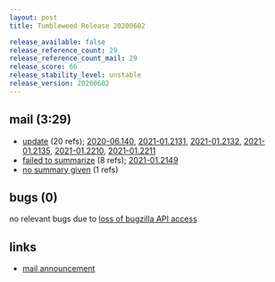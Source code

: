 ```yaml
---
layout: post
title: Tumbleweed Release 20200602

release_available: false
release_reference_count: 29
release_reference_count_mail: 29
release_score: 66
release_stability_level: unstable
release_version: 20200602
---
```


## mail (3:29)

- [update](https://lists.opensuse.org/opensuse-factory/2020-06/msg00061.html) (20 refs); [2020-06.140](https://lists.opensuse.org/opensuse-factory/2020-06/msg00140.html), [2021-01.2131](https://github.com/boombatower/tumbleweed-review/issues/10), [2021-01.2132](https://github.com/boombatower/tumbleweed-review/issues/10), [2021-01.2135](https://github.com/boombatower/tumbleweed-review/issues/10), [2021-01.2210](https://github.com/boombatower/tumbleweed-review/issues/10), [2021-01.2211](https://github.com/boombatower/tumbleweed-review/issues/10)
- [failed to summarize](https://lists.opensuse.org/opensuse-factory/2020-06/msg00079.html) (8 refs); [2021-01.2149](https://github.com/boombatower/tumbleweed-review/issues/10)
- [no summary given](https://github.com/boombatower/tumbleweed-review/issues/10) (1 refs)

## bugs (0)

<!--more-->

no relevant bugs due to [loss of bugzilla API access](https://bugzilla.opensuse.org/show_bug.cgi?id=1157722)



## links

- [mail announcement](https://github.com/boombatower/tumbleweed-review/issues/10)
